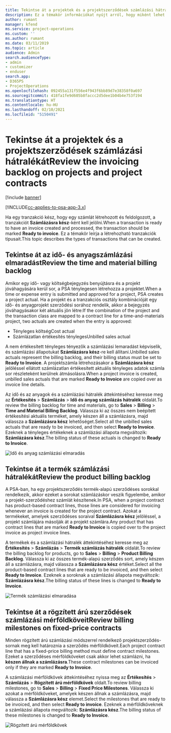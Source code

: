 ```yaml
---
title: Tekintse át a projektek és a projektszerződések számlázási hátralékát
description: Ez a témakör információkat nyújt arról, hogy miként lehet áttekinteni az időt, a költségeket és a termékmaradványokat, és hogyan jelölheti meg őket készen a számlázásra.
author: rumant
manager: kfend
ms.service: project-operations
ms.custom: ''
ms.author: rumant
ms.date: 03/11/2019
ms.topic: article
audience: Admin
search.audienceType:
- admin
- customizer
- enduser
search.app:
- D365PS
- ProjectOperations
ms.openlocfilehash: 092455a131f556e4f943f6bb89d7e38358f0a697
ms.sourcegitcommit: 418fa1fe9d605b8faccc2d5dee1b04b4e753f194
ms.translationtype: HT
ms.contentlocale: hu-HU
ms.lasthandoff: 02/10/2021
ms.locfileid: "5150491"
---
```

# <a name="review-the-invoicing-backlog-on-projects-and-project-contracts"></a><span data-ttu-id="9755f-103">Tekintse át a projektek és a projektszerződések számlázási hátralékát</span><span class="sxs-lookup"><span data-stu-id="9755f-103">Review the invoicing backlog on projects and project contracts</span></span>

[!include [banner](../includes/psa-now-project-operations.md)]

[!INCLUDE[cc-applies-to-psa-app-3.x](../includes/cc-applies-to-psa-app-3x.md)]

<span data-ttu-id="9755f-104">Ha egy tranzakció kész, hogy egy számlát létrehozott és feldolgozott, a tranzakciót **Számlázásra kész**-ként kell jelölni.</span><span class="sxs-lookup"><span data-stu-id="9755f-104">When a transaction is ready to have an invoice created and processed, the transaction should be marked **Ready to invoice**.</span></span> <span data-ttu-id="9755f-105">Ez a témakör leírja a létrehozható tranzakciók típusait.</span><span class="sxs-lookup"><span data-stu-id="9755f-105">This topic describes the types of transactions that can be created.</span></span>

## <a name="review-the-time-and-material-billing-backlog"></a><span data-ttu-id="9755f-106">Tekintse át az idő- és anyagszámlázási elmaradást</span><span class="sxs-lookup"><span data-stu-id="9755f-106">Review the time and material billing backlog</span></span>

<span data-ttu-id="9755f-107">Amikor egy idő- vagy költségbejegyzés benyújtásra és a projekt jóváhagyására kerül sor, a PSA ténylegesen létrehozza a projektet.</span><span class="sxs-lookup"><span data-stu-id="9755f-107">When a time or expense entry is submitted and approved for a project, PSA creates a project actual.</span></span> <span data-ttu-id="9755f-108">Ha a projekt és a tranzakciós osztály kombinációját egy idő- és anyagprojekt szerződési sorához rendelik, akkor a bejegyzés jóváhagyásakor két aktuális jön létre:</span><span class="sxs-lookup"><span data-stu-id="9755f-108">If the combination of the project and the transaction class are mapped to a contract line for a time-and-materials project, two actuals are created when the entry is approved:</span></span>

- <span data-ttu-id="9755f-109">Tényleges költség</span><span class="sxs-lookup"><span data-stu-id="9755f-109">Cost actual</span></span> 
- <span data-ttu-id="9755f-110">Számlázatlan értékesítés tényleges</span><span class="sxs-lookup"><span data-stu-id="9755f-110">Unbilled sales actual</span></span>

<span data-ttu-id="9755f-111">A nem értékesített tényleges tényezők a számlázási lemaradást képviselik, és számlázási állapotukat **Számlázásra kész**-re kell állítani.</span><span class="sxs-lookup"><span data-stu-id="9755f-111">Unbilled sales actuals represent the billing backlog, and their billing status must be set to **Ready to Invoice**.</span></span> <span data-ttu-id="9755f-112">A projektszámla létrehozásakor a **Számlázásra kész** jelöléssel ellátott számlázatlan értékesített aktuális tényleges adatok számla sor részleteként kerülnek átmásolásra.</span><span class="sxs-lookup"><span data-stu-id="9755f-112">When a project invoice is created, unbilled sales actuals that are marked **Ready to Invoice** are copied over as invoice line details.</span></span>

<span data-ttu-id="9755f-113">Az idő és az anyagok és a számlázási hátralék áttekintéséhez keresse meg az **Értékesítés** \> **Számlázás** \> **Idő és anyag számlázás hátralék** oldalát.</span><span class="sxs-lookup"><span data-stu-id="9755f-113">To review the billing backlog for time and materials, go to **Sales** \> **Billing** \> **Time and Material Billing Backlog**.</span></span> <span data-ttu-id="9755f-114">Válassza ki az összes nem beépített értékesítési aktuális terméket, amely készen áll a számlázásra, majd válassza a **Számlázásra kész** lehetőséget.</span><span class="sxs-lookup"><span data-stu-id="9755f-114">Select all the unbilled sales actuals that are ready to be invoiced, and then select **Ready to Invoice**.</span></span> <span data-ttu-id="9755f-115">Ezeknek a tényleges értékeknek a számlázási állapota megváltozik: **Számlázásra kész**.</span><span class="sxs-lookup"><span data-stu-id="9755f-115">The billing status of these actuals is changed to **Ready to Invoice**.</span></span>

![Idő és anyag számlázási elmaradás](media/TMBacklog.png)

## <a name="review-the-product-billing-backlog"></a><span data-ttu-id="9755f-117">Tekintse át a termék számlázási hátralékát</span><span class="sxs-lookup"><span data-stu-id="9755f-117">Review the product billing backlog</span></span>

<span data-ttu-id="9755f-118">A PSA-ban, ha egy projektszerződés termék-alapú szerződéses sorokkal rendelkezik, akkor ezeket a sorokat számlázáskor veszik figyelembe, amikor a projekt-szerződéshez számlát készítenek.</span><span class="sxs-lookup"><span data-stu-id="9755f-118">In PSA, when a project contract has product-based contract lines, those lines are considered for invoicing whenever an invoice is created for the project contract.</span></span> <span data-ttu-id="9755f-119">Azokat a termékeket, amelyek szerződéses soraival **Számlázásra kész** jelöléssel, a projekt számlájára másolják át a projekt számlára.</span><span class="sxs-lookup"><span data-stu-id="9755f-119">Any product that has contract lines that are marked **Ready to Invoice** is copied over to the project invoice as project invoice lines.</span></span>

<span data-ttu-id="9755f-120">A termékek és a számlázási hátralék áttekintéséhez keresse meg az **Értékesítés** \> **Számlázás** \> **Termék számlázás hátralék** oldalát.</span><span class="sxs-lookup"><span data-stu-id="9755f-120">To review the billing backlog for products, go to **Sales** \> **Billing** \> **Product Billing Backlog**.</span></span> <span data-ttu-id="9755f-121">Válassza ki az összes termék-alapú szerződés sort, amely készen áll a számlázásra, majd válassza a **Számlázásra kész** értéket.</span><span class="sxs-lookup"><span data-stu-id="9755f-121">Select all the product-based contract lines that are ready to be invoiced, and then select **Ready to Invoice**.</span></span> <span data-ttu-id="9755f-122">Ezeknek a soroknak a számlázási állapota megváltozik: **Számlázásra kész**.</span><span class="sxs-lookup"><span data-stu-id="9755f-122">The billing status of these lines is changed to **Ready to Invoice**.</span></span>

![Termék számlázási elmaradása](media/ProductBacklog.png)

## <a name="review-billing-milestones-on-fixed-price-contracts"></a><span data-ttu-id="9755f-124">Tekintse át a rögzített árú szerződések számlázási mérföldköveit</span><span class="sxs-lookup"><span data-stu-id="9755f-124">Review billing milestones on fixed-price contracts</span></span>

<span data-ttu-id="9755f-125">Minden rögzített árú számlázási módszerrel rendelkező projektszerződés-sornak meg kell határoznia a szerződés mérföldköveit.</span><span class="sxs-lookup"><span data-stu-id="9755f-125">Each project contract line that has a fixed-price billing method must define contract milestones.</span></span> <span data-ttu-id="9755f-126">Ezeket a szerződéses mérföldköveket csak akkor lehet számlázni, ha **készen állnak a számlázásra**.</span><span class="sxs-lookup"><span data-stu-id="9755f-126">These contract milestones can be invoiced only if they are marked **Ready to Invoice**.</span></span> 

<span data-ttu-id="9755f-127">A számlázási mérföldkövek áttekintéséhez nyissa meg az **Értékesítés** \> **Számlázás** \> **Rögzített árú mérföldkövek** oldalt.</span><span class="sxs-lookup"><span data-stu-id="9755f-127">To review billing milestones, go to **Sales** \> **Billing** \> **Fixed Price Milestones**.</span></span> <span data-ttu-id="9755f-128">Válassza ki azokat a mérföldköveket, amelyek készen állnak a számlázásra, majd válassza a **Számlázásra kész** elemet.</span><span class="sxs-lookup"><span data-stu-id="9755f-128">Select the milestones that are ready to be invoiced, and then select **Ready to invoice**.</span></span> <span data-ttu-id="9755f-129">Ezeknek a mérföldköveknek a számlázási állapota megváltozik: **Számlázásra kész**.</span><span class="sxs-lookup"><span data-stu-id="9755f-129">The billing status of these milestones is changed to **Ready to Invoice**.</span></span>

![Rögzített árú mérföldkövek](media/FPBacklog.png)
